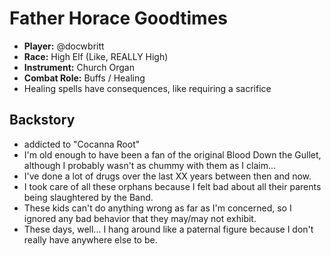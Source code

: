 # Father Horace Goodtimes

 * **Player:** @docwbritt
 * **Race:** High Elf (Like, REALLY High)
 * **Instrument:** Church Organ
 * **Combat Role:** Buffs / Healing
 * Healing spells have consequences, like requiring a sacrifice

## Backstory

 * addicted to "Cocanna Root"
 * I'm old enough to have been a fan of the original Blood Down the Gullet, although I probably wasn't as chummy with them as I claim...
 * I've done a lot of drugs over the last XX years between then and now.
 * I took care of all these orphans because I felt bad about all their parents being slaughtered by the Band.
 * These kids can't do anything wrong as far as I'm concerned, so I ignored any bad behavior that they may/may not exhibit.
 * These days, well... I hang around like a paternal figure because I don't really have anywhere else to be.
